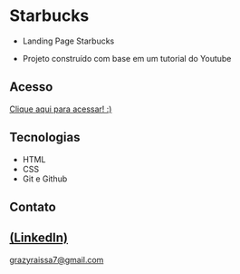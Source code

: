 # Starbucks
 
 - Landing Page Starbucks

 - Projeto construído com base em um tutorial do Youtube

## Acesso
 [Clique aqui para acessar! :)](https://landing-page-iphone-rho.vercel.app/)

## Tecnologias

- HTML
- CSS
- Git e Github

## Contato
[(LinkedIn)](https://www.linkedin.com/in/grazielly-raissa-pereira-b511342b6?utm_source=share&utm_campaign=share_via&utm_content=profile&utm_medium=android_app)
-----
grazyraissa7@gmail.com


